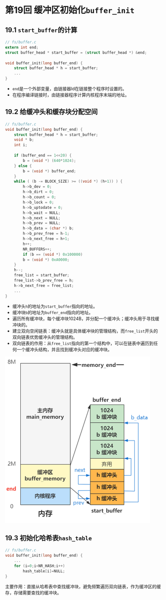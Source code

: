 # 第19回 缓冲区初始化`buffer_init`

## 19.1 `start_buffer`的计算

```c
// fs/buffer.c
extern int end;
struct buffer_head * start_buffer = (struct buffer_head *) &end;

void buffer_init(long buffer_end) {
    struct buffer_head * h = start_buffer;
    ...
}
```

- `end`是一个外部变量，由链接器ld在链接整个程序时设置的。
- 在程序编译链接时，由链接器程序计算内核程序末端的地址。

## 19.2 给缓冲头和缓存块分配空间

```c
// fs/buffer.c
void buffer_init(long buffer_end) {
    struct buffer_head * h = start_buffer;
    void * b;
    int i;
    
    if (buffer_end == 1<<20) {
        b = (void *) (640*1024);
    } else {
        b = (void *) buffer_end;
    }
    while ( (b -= BLOCK_SIZE) >= ((void *) (h+1)) ) {
        h->b_dev = 0;
        h->b_dirt = 0;
        h->b_count = 0;
        h->b_lock = 0;
        h->b_uptodate = 0;
        h->b_wait = NULL;
        h->b_next = NULL;
        h->b_prev = NULL;
        h->b_data = (char *) b;
        h->b_prev_free = h-1;
        h->b_next_free = h+1;
        h++;
        NR_BUFFERS++;
        if (b == (void *) 0x100000)
        b = (void *) 0xA0000;
    }
    h--;
    free_list = start_buffer;
    free_list->b_prev_free = h;
    h->b_next_free = free_list;
    ...
}
```

- 缓冲头`h`的地址为`start_buffer`指向的地址。
- 缓冲块`b`的地址为`buffer_end`指向的地址。
- 遍历所有缓冲块，每个缓冲块1024B，并分配一个缓冲头；缓冲头用于寻找缓冲块的。
- 建立双向空闲链表：缓冲头就是具体缓冲块的管理结构，而`free_list`开头的双向链表优势缓冲头的管理结构。
- 双向链表的作用：从`free_list`指向的第一个结构中，可以在链表中遍历到任何一个缓冲头结构，并且找到缓冲头对应的缓冲块。

![缓冲区的缓冲头和缓冲块分配](images/ch19-buffer-memory.png)

## 19.3 初始化哈希表`hash_table`

```c
// fs/buffer.c
void buffer_init(long buffer_end) {   
    ...
    for (i=0;i<NR_HASH;i++)
        hash_table[i]=NULL;
}
```

主要作用：直接从哈希表中查找缓冲块，避免频繁遍历双向链表，作为缓冲区的缓存，存储需要查找的缓冲块。